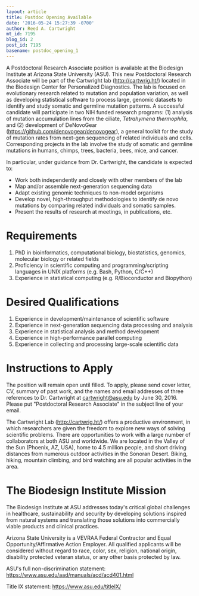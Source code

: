 ```yaml
---
layout: article
title: Postdoc Opening Available
date: '2016-05-24 15:27:39 -0700'
author: Reed A. Cartwright
mt_id: 7195
blog_id: 2
post_id: 7195
basename: postdoc_opening_1
---
```

A Postdoctoral Research Associate position is available at the Biodesign Institute at Arizona State University (ASU). This new Postdoctoral Research Associate will be part of the Cartwright lab (http://cartwrig.ht/) located in the Biodesign Center for Personalized Diagnostics. The lab is focused on evolutionary research related to mutation and population variation, as well as developing statistical software to process large, genomic datasets to identify and study somatic and germline mutation patterns. A successful candidate will participate in two NIH funded research programs: (1) analysis of mutation accumulation lines from the ciliate, _Tetrahymena thermophila_, and (2) development of DeNovoGear (https://github.com/denovogear/denovogear), a general toolkit for the study of mutation rates from next-gen sequencing of related individuals and cells. Corresponding projects in the lab involve the study of somatic and germline mutations in humans, chimps, trees, bacteria, bees, mice, and cancer.

In particular, under guidance from Dr. Cartwright, the candidate is expected to:


* Work both independently and closely with other members of the lab
* Map and/or assemble next-generation sequencing data
* Adapt existing genomic techniques to non-model organisms
* Develop novel, high-throughput methodologies to identify de novo mutations by comparing related individuals and somatic samples.
*  Present the results of research at meetings, in publications, etc.


# Requirements


1. PhD in bioinformatics, computational biology, biostatistics, genomics, molecular biology or related fields
1. Proficiency in scientific computing and programming/scripting languages in UNIX platforms (e.g. Bash, Python, C/C++)
1. Experience in statistical computing (e.g. R/Bioconductor and Biopython)


# Desired Qualifications


1. Experience in development/maintenance of scientific software
1. Experience in next-generation sequencing data processing and analysis
1. Experience in statistical analysis and method development
1. Experience in high-performance parallel computing
1. Experience in collecting and processing large-scale scientific data


# Instructions to Apply

The position will remain open until filled. To apply, please send cover letter, CV, summary of past work, and the names and email addresses of three references to Dr. Cartwright at cartwright@asu.edu by June 30, 2016. Please put "Postdoctoral Research Associate" in the subject line of your email.

The Cartwright Lab (http://cartwrig.ht/) offers a productive environment, in which researchers are given the freedom to explore new ways of solving scientific problems. There are opportunities to work with a large number of collaborators at both ASU and worldwide. We are located in the Valley of the Sun (Phoenix, AZ, USA), home to 4.5 million people, and short driving distances from numerous outdoor activities in the Sonoran Desert. Biking, hiking, mountain climbing, and bird watching are all popular activities in the area.

# The Biodesign Institute Mission

The Biodesign Institute at ASU addresses today's critical global challenges in healthcare, sustainability and security by developing solutions inspired from natural systems and translating those solutions into commercially viable products and clinical practices.

Arizona State University is a VEVRAA Federal Contractor and Equal Opportunity/Affirmative Action Employer.  All qualified applicants will be considered without regard to race, color, sex, religion, national origin, disability protected veteran status, or any other basis protected by law.

ASU's full non-discrimination statement: https://www.asu.edu/aad/manuals/acd/acd401.html

Title IX statement: https://www.asu.edu/titleIX/
